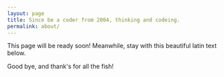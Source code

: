 ```yaml
---
layout: page
title: Since be a coder from 2004, thinking and codeing.
permalink: about/
---
```


<div class="message">
  This page will be ready soon! Meanwhile, stay with this beautiful latin text below.
</div>



Good bye, and thank's for all the fish!
